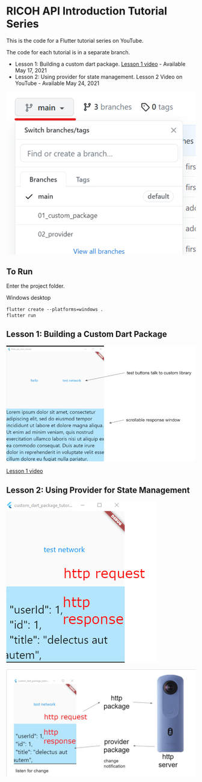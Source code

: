 # RICOH API Introduction Tutorial Series

This is the code for a Flutter tutorial series on YouTube.

The code for each tutorial is in a separate branch.

* Lesson 1: Building a custom dart package. [Lesson 1 video](https://youtu.be/nGkw3olDmpg) - Available May 17, 2021
* Lesson 2: Using provider for state management. Lesson 2 Video on YouTube - Available May 24, 2021

![branch selection](docs/images/branch_selection.png)

## To Run

Enter the project folder.

Windows desktop

```
flutter create --platforms=windows .
flutter run
```

## Lesson 1: Building a Custom Dart Package

![lesson 1 screenshot](docs/images/lesson_1_screenshot.jpg)

[Lesson 1 video](https://youtu.be/nGkw3olDmpg)


## Lesson 2: Using Provider for State Management

![lesson 2 screenshot](docs/images/lesson_2_screenshot.png)

![lesson 2 provider role](docs/images/lesson_2_provider_role.jpg)

